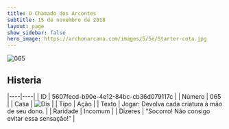 ```yaml
---
title: O Chamado dos Arcontes
subtitle: 15 de novembro de 2018
layout: page
show_sidebar: false
hero_image: https://archonarcana.com/images/5/5e/Starter-cota.jpg
---
```


![065](https://cdn.keyforgegame.com/media/card_front/pt/341_065_HX7W9345R87F_pt.png)

## Histeria

|----|----|
| ID | 5607fecd-b90e-4e12-84bc-cb36d079117c |
| Número | 065 |
| Casa | ![Dis](https://archonarcana.com/images/thumb/e/e8/Dis.png/22px-Dis.png "Dis") |
| Tipo | Ação |
| Texto | Jogar: Devolva cada criatura à mão de seu dono. |
| Raridade | Incomum |
| Dizeres | ”Socorro! Não consigo evitar essa sensação!” |